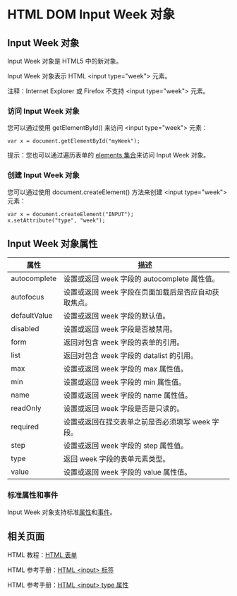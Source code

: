 # HTML DOM Input Week 对象

## Input Week 对象

Input Week 对象是 HTML5 中的新对象。

Input Week 对象表示 HTML &lt;input type="week"&gt; 元素。

注释：Internet Explorer 或 Firefox 不支持 &lt;input type="week"&gt; 元素。

### 访问 Input Week 对象

您可以通过使用 getElementById() 来访问 &lt;input type="week"&gt; 元素：

```
var x = document.getElementById("myWeek");
```



提示：您也可以通过遍历表单的 [elements 集合](/jsref/coll_form_elements.asp "HTML DOM elements 集合")来访问 Input Week 对象。

### 创建 Input Week 对象

您可以通过使用 document.createElement() 方法来创建 &lt;input type="week"&gt; 元素：

```
var x = document.createElement("INPUT");
x.setAttribute("type", "week");

```



## Input Week 对象属性

| 属性 | 描述 |
| --- | --- |
| autocomplete | 设置或返回 week 字段的 autocomplete 属性值。 |
| autofocus | 设置或返回 week 字段在页面加载后是否应自动获取焦点。 |
| defaultValue | 设置或返回 week 字段的默认值。 |
| disabled | 设置或返回 week 字段是否被禁用。 |
| form | 返回对包含 week 字段的表单的引用。 |
| list | 返回对包含 week 字段的 datalist 的引用。 |
| max | 设置或返回 week 字段的 max 属性值。 |
| min | 设置或返回 week 字段的 min 属性值。 |
| name | 设置或返回 week 字段的 name 属性值。 |
| readOnly | 设置或返回 week 字段是否是只读的。 |
| required | 设置或返回在提交表单之前是否必须填写 week 字段。 |
| step | 设置或返回 week 字段的 step 属性值。 |
| type | 返回 week 字段的表单元素类型。 |
| value | 设置或返回 week 字段的 value 属性值。 |

### 标准属性和事件

Input Week 对象支持标准[属性](/jsref/dom_obj_all.asp "HTML DOM Element 对象")和[事件](/jsref/dom_obj_event.asp "HTML DOM Event 对象")。

## 相关页面

HTML 教程：[HTML 表单](/html/html_forms.asp)

HTML 参考手册：[HTML &lt;input&gt; 标签](/tags/tag_input.asp)

HTML 参考手册：[HTML &lt;input&gt; type 属性](/tags/att_input_type.asp)

